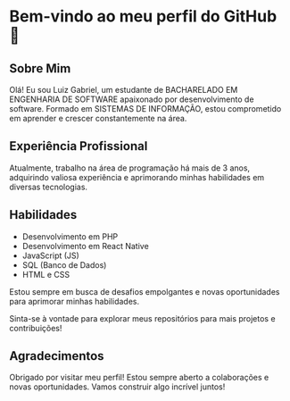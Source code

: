 # Bem-vindo ao meu perfil do GitHub 👋

## Sobre Mim

Olá! Eu sou Luiz Gabriel, um estudante de BACHARELADO EM ENGENHARIA DE SOFTWARE apaixonado por desenvolvimento de software. Formado em SISTEMAS DE INFORMAÇÃO, estou comprometido em aprender e crescer constantemente na área.

## Experiência Profissional

Atualmente, trabalho na área de programação há mais de 3 anos, adquirindo valiosa experiência e aprimorando minhas habilidades em diversas tecnologias.

## Habilidades

- Desenvolvimento em PHP
- Desenvolvimento em React Native
- JavaScript (JS)
- SQL (Banco de Dados)
- HTML e CSS

Estou sempre em busca de desafios empolgantes e novas oportunidades para aprimorar minhas habilidades.

Sinta-se à vontade para explorar meus repositórios para mais projetos e contribuições!

## Agradecimentos

Obrigado por visitar meu perfil! Estou sempre aberto a colaborações e novas oportunidades. Vamos construir algo incrível juntos!
